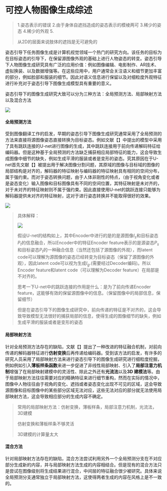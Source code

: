 # 可控人物图像生成综述




> 
>
> 
>
> 1.姿态表示的错误
> 2.由于身体自遮挡造成的姿态表示的模棱两可
> 3.稀少的姿态
> 4.稀少的外观
> 5.
>
> 从2D的层面来说肢体的遮挡是无可避免的

姿态引导下任务图像生成是计算机视觉领域一个热门的研究方向。该任务的目标为在目标姿态的引导下，在保留源图像外观的基础上进行人物姿态的转变。姿态引导下人物图像生成研究具有广泛的应用价值：例如图像编辑、电影制作、AR技术、虚拟换装、以及数据增强等。在这些应用中，用户通常会关注语义和细节更加丰富的部分，例如脸部和服装的细节。因此对语义信息进行保留以及对细粒度外观特征进行补充对于姿态引导下图像生成模型具有重要的意义。

姿态引导下的图像生成研究大致可以分为三种方法：全局预测方法、局部映射方法以及混合方法

<img src="https://gitee.com/shilongshen/image-bad/raw/master/20200615210534.png"  />

#### 全局预测方法

受到图像翻译工作的启发，早期的姿态引导下图像生成研究通常采用了全局预测的方法来直接将源图像姿态直接转换为目标姿态。例如文献【】中提出的模型中采用了具有跳跃连接的U-net进行图像的生成，其中跳跃连接用于前向传递解码特征给编码器。但是这种基于全局预测的方法缺乏捕获相应局部特征的能力，这会导致生成图像中细节的缺失，例如生成平滑的服装或者是变形的姿态。究其原因在于U-net首先文献【】被提出用于解决图像分割问题，其原域的图像与目标域的图像的局部结构是对齐的，解码器的特征映射与编码器的特征映射具有相同的空间分布，属于强约束。而对于姿态转换问题，由于人体非刚性的特点，（由于视角变化或者是姿态变化）输入图像和目标图像具有不同的空间位置，其特征映射是未对齐的，对于未对齐的特征映射则不属于强约束。因此直接使用U-net的跳跃连接只能够为解码器提供未对齐的特征映射，这对于进行姿态转换并不能取得很好的效果。

![](https://gitee.com/shilongshen/image-bad/raw/master/20200615201923.png)

> 具体解释：
>
> <img src="https://gitee.com/shilongshen/image-bad/raw/master/20200615204436.png"  />
>
> 假设U-net的结构如上，其中Encoder中进行的是的是源图像$I_s$和目标姿态$P_t$的信息融合，所以Encoder中的特征Encoder feature表示的是源姿态$P_s$和目标姿态$P_t$的一种融合信息（当然还包括了源图像的外观），而latent code可以理解为源图像的姿态已经转变为目标姿态（保留了源图像的外观），因此latent code可以视为生成$I_g$.(需要经过Decoder编码)。所以Encoder feature和latent code（可以理解为Decoder feature）在局部是不对齐的。
>
> 思考一下U-net中的跳跃连接的作用是什么：是为了前向传递Encoder feature，这能够有效的保留源图像中的信息。（保留图像中的局部信息，保留细节）
>
> 但是在姿态引导下的图像生成研究中，前向传递的特征是不对齐的，这会导致导致模型无法很好的捕获局部的信息，使得生成的图像细节的缺失，例如生成平滑的服装或者是变形的姿态



#### 局部映射方法

针对全局预测方法存在的缺陷，文献【】提出了一种改进的特征融合机制，对前向传递的解码器特征进行**仿射变换**后再传递给编码器。受到该方法的启发，有许多的研究人员采用了局部映射方法来进行姿态引导下的图像生成研究进行细粒度挖掘，例如例如引入**薄板样条函数**来进一步促进了非线性局部映射、引入了**局部注意力机制**增强了在局部映射建模中的灵活性、除此之外还有**光流法**以及**3D 建模法**等。由于局部映射方法往往需要对应的精确特征来进行细节重构，然而在实际的情况中，图像中人物往往由于视角的变化、遮挡或者姿态变化出现不可见的区域，这会导致源图像和目标图像中的某些部分区域无法对应，这些无法对应的部分就无法使用局部映射方法，这会导致相应部分的生成内容不确定。

> 常用的局部映射方法：仿射变换，薄板样条，局部注意力机制，光流法，3D建模
>
> 仿射变换和薄板样条不够灵活
>
> 3D建模的计算量太大

#### 混合方法

针对局部映射方法存在的缺陷，混合方法尝试利用另外一个全局预测分支在不对应部分生成新的内容，并与局部映射方法生成的内容相结合。但是现有的混合方法只是尝试在图像级别将生成结果进行混合，中间层的特征融合很少被研究。具体来说全局预测分支通常独立于局部映射方法，这使得两者生成的内容在风格上是不一致的。


